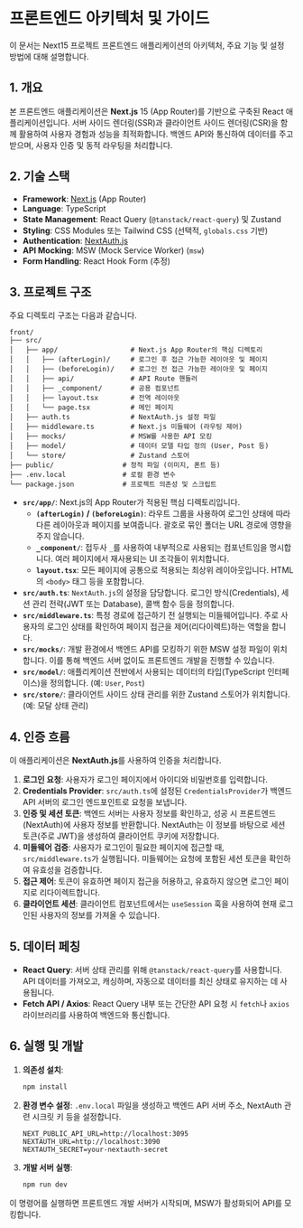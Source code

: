 # 프론트엔드 아키텍처 및 가이드

이 문서는 Next15 프로젝트 프론트엔드 애플리케이션의 아키텍처, 주요 기능 및 설정 방법에 대해 설명합니다.

## 1. 개요

본 프론트엔드 애플리케이션은 **Next.js** 15 (App Router)를 기반으로 구축된 React 애플리케이션입니다. 서버 사이드 렌더링(SSR)과 클라이언트 사이드 렌더링(CSR)을 함께 활용하여 사용자 경험과 성능을 최적화합니다. 백엔드 API와 통신하여 데이터를 주고받으며, 사용자 인증 및 동적 라우팅을 처리합니다.

## 2. 기술 스택

-   **Framework**: [Next.js](https://nextjs.org/) (App Router)
-   **Language**: TypeScript
-   **State Management**: React Query (`@tanstack/react-query`) 및 Zustand
-   **Styling**: CSS Modules 또는 Tailwind CSS (선택적, `globals.css` 기반)
-   **Authentication**: [NextAuth.js](https://next-auth.js.org/)
-   **API Mocking**: MSW (Mock Service Worker) (`msw`)
-   **Form Handling**: React Hook Form (추정)

## 3. 프로젝트 구조

주요 디렉토리 구조는 다음과 같습니다.

```
front/
├── src/
│   ├── app/                  # Next.js App Router의 핵심 디렉토리
│   │   ├── (afterLogin)/     # 로그인 후 접근 가능한 레이아웃 및 페이지
│   │   ├── (beforeLogin)/    # 로그인 전 접근 가능한 레이아웃 및 페이지
│   │   ├── api/              # API Route 핸들러
│   │   ├── _component/       # 공용 컴포넌트
│   │   ├── layout.tsx        # 전역 레이아웃
│   │   └── page.tsx          # 메인 페이지
│   ├── auth.ts               # NextAuth.js 설정 파일
│   ├── middleware.ts         # Next.js 미들웨어 (라우팅 제어)
│   ├── mocks/                # MSW를 사용한 API 모킹
│   ├── model/                # 데이터 모델 타입 정의 (User, Post 등)
│   └── store/                # Zustand 스토어
├── public/                 # 정적 파일 (이미지, 폰트 등)
├── .env.local              # 로컬 환경 변수
└── package.json            # 프로젝트 의존성 및 스크립트
```

-   **`src/app/`**: Next.js의 App Router가 적용된 핵심 디렉토리입니다.
    -   **`(afterLogin)` / `(beforeLogin)`**: 라우트 그룹을 사용하여 로그인 상태에 따라 다른 레이아웃과 페이지를 보여줍니다. 괄호로 묶인 폴더는 URL 경로에 영향을 주지 않습니다.
    -   **`_component/`**: 접두사 `_`를 사용하여 내부적으로 사용되는 컴포넌트임을 명시합니다. 여러 페이지에서 재사용되는 UI 조각들이 위치합니다.
    -   **`layout.tsx`**: 모든 페이지에 공통으로 적용되는 최상위 레이아웃입니다. HTML의 `<body>` 태그 등을 포함합니다.
-   **`src/auth.ts`**: `NextAuth.js`의 설정을 담당합니다. 로그인 방식(Credentials), 세션 관리 전략(JWT 또는 Database), 콜백 함수 등을 정의합니다.
-   **`src/middleware.ts`**: 특정 경로에 접근하기 전 실행되는 미들웨어입니다. 주로 사용자의 로그인 상태를 확인하여 페이지 접근을 제어(리다이렉트)하는 역할을 합니다.
-   **`src/mocks/`**: 개발 환경에서 백엔드 API를 모킹하기 위한 MSW 설정 파일이 위치합니다. 이를 통해 백엔드 서버 없이도 프론트엔드 개발을 진행할 수 있습니다.
-   **`src/model/`**: 애플리케이션 전반에서 사용되는 데이터의 타입(TypeScript 인터페이스)을 정의합니다. (예: `User`, `Post`)
-   **`src/store/`**: 클라이언트 사이드 상태 관리를 위한 Zustand 스토어가 위치합니다. (예: 모달 상태 관리)

## 4. 인증 흐름

이 애플리케이션은 **NextAuth.js**를 사용하여 인증을 처리합니다.

1.  **로그인 요청**: 사용자가 로그인 페이지에서 아이디와 비밀번호를 입력합니다.
2.  **Credentials Provider**: `src/auth.ts`에 설정된 `CredentialsProvider`가 백엔드 API 서버의 로그인 엔드포인트로 요청을 보냅니다.
3.  **인증 및 세션 토큰**: 백엔드 서버는 사용자 정보를 확인하고, 성공 시 프론트엔드(NextAuth)에 사용자 정보를 반환합니다. NextAuth는 이 정보를 바탕으로 세션 토큰(주로 JWT)을 생성하여 클라이언트 쿠키에 저장합니다.
4.  **미들웨어 검증**: 사용자가 로그인이 필요한 페이지에 접근할 때, `src/middleware.ts`가 실행됩니다. 미들웨어는 요청에 포함된 세션 토큰을 확인하여 유효성을 검증합니다.
5.  **접근 제어**: 토큰이 유효하면 페이지 접근을 허용하고, 유효하지 않으면 로그인 페이지로 리다이렉트합니다.
6.  **클라이언트 세션**: 클라이언트 컴포넌트에서는 `useSession` 훅을 사용하여 현재 로그인된 사용자의 정보를 가져올 수 있습니다.

## 5. 데이터 페칭

-   **React Query**: 서버 상태 관리를 위해 `@tanstack/react-query`를 사용합니다. API 데이터를 가져오고, 캐싱하며, 자동으로 데이터를 최신 상태로 유지하는 데 사용됩니다.
-   **Fetch API / Axios**: React Query 내부 또는 간단한 API 요청 시 `fetch`나 `axios` 라이브러리를 사용하여 백엔드와 통신합니다.

## 6. 실행 및 개발

1.  **의존성 설치**:
    ```bash
    npm install
    ```
2.  **환경 변수 설정**:
    `.env.local` 파일을 생성하고 백엔드 API 서버 주소, NextAuth 관련 시크릿 키 등을 설정합니다.
    ```env
    NEXT_PUBLIC_API_URL=http://localhost:3095
    NEXTAUTH_URL=http://localhost:3090
    NEXTAUTH_SECRET=your-nextauth-secret
    ```
3.  **개발 서버 실행**:
    ```bash
    npm run dev
    ```

이 명령어를 실행하면 프론트엔드 개발 서버가 시작되며, MSW가 활성화되어 API를 모킹합니다.